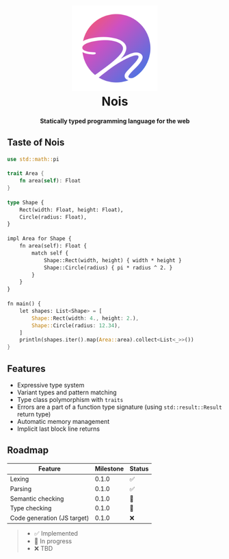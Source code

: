 <h1 align="center">
  <br>
  <img src="https://raw.githubusercontent.com/nois-lang/nois/master/data/logo/logo_web.svg" width="200">
  <br>
  Nois
  <br>
</h1>

<h4 align="center">Statically typed programming language for the web</h4>

## Taste of Nois

```rust
use std::math::pi

trait Area {
    fn area(self): Float
}

type Shape {
    Rect(width: Float, height: Float),
    Circle(radius: Float),
}

impl Area for Shape {
    fn area(self): Float {
        match self {
            Shape::Rect(width, height) { width * height }
            Shape::Circle(radius) { pi * radius ^ 2. }
        }
    }
}

fn main() {
    let shapes: List<Shape> = [
        Shape::Rect(width: 4., height: 2.),
        Shape::Circle(radius: 12.34),
    ]
    println(shapes.iter().map(Area::area).collect<List<_>>())
}
```

## Features

- Expressive type system
- Variant types and pattern matching
- Type class polymorphism with `traits`
- Errors are a part of a function type signature (using `std::result::Result` return type)
- Automatic memory management
- Implicit last block line returns

## Roadmap

| Feature                     | Milestone | Status |
| --------------------------- | --------- | ------ |
| Lexing                      | 0.1.0     | ✅     |
| Parsing                     | 0.1.0     | ✅     |
| Semantic checking           | 0.1.0     | 🚧     |
| Type checking               | 0.1.0     | 🚧     |
| Code generation (JS target) | 0.1.0     | ❌     |

> - ✅ Implemented
> - 🚧 In progress
> - ❌ TBD
